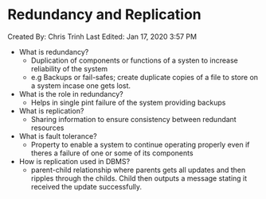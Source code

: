 # Redundancy and Replication

Created By: Chris Trinh
Last Edited: Jan 17, 2020 3:57 PM

- What is redundancy?
    - Duplication of components or functions of a systen to increase reliability of the system
    - e.g Backups or fail-safes; create duplicate copies of a file to store on a system incase one gets lost.
- What is the role in redundancy?
    - Helps in single pint failure of the system providing backups
- What is replication?
    - Sharing information to ensure consistency between redundant resources
- What is fault tolerance?
    - Property to enable a system to continue operating properly even if theres a failure of one or some of its components
- How is replication used in DBMS?
    - parent-child relationship where parents gets all updates and then ripples through the childs. Child then outputs a message stating it received the update successfully.